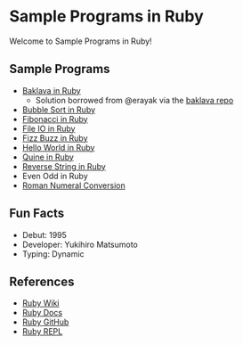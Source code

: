 # Sample Programs in Ruby

Welcome to Sample Programs in Ruby!

## Sample Programs

- [Baklava in Ruby][10]
    - Solution borrowed from @erayak via the [baklava repo][1]
- [Bubble Sort in Ruby][13]
- [Fibonacci in Ruby][12]
- [File IO in Ruby][5]
- [Fizz Buzz in Ruby][3]
- [Hello World in Ruby][2]
- [Quine in Ruby][4]
- [Reverse String in Ruby][11]
- Even Odd in Ruby
- [Roman Numeral Conversion][14]

## Fun Facts

- Debut: 1995
- Developer: Yukihiro Matsumoto
- Typing: Dynamic

## References

- [Ruby Wiki][6]
- [Ruby Docs][7]
- [Ruby GitHub][8]
- [Ruby REPL][9]

[1]: https://github.com/toturkmen/baklava
[2]: https://therenegadecoder.com/code/hello-world-in-ruby/
[3]: https://github.com/TheRenegadeCoder/sample-programs/issues/336
[4]: https://github.com/TheRenegadeCoder/sample-programs/issues/338
[5]: https://therenegadecoder.com/code/file-io-in-ruby/
[6]: https://en.wikipedia.org/wiki/Ruby_(programming_language)
[7]: https://www.ruby-lang.org/en/
[8]: https://github.com/ruby/ruby
[9]: https://repl.it/languages/ruby
[10]: https://github.com/TheRenegadeCoder/sample-programs/issues/433
[11]: https://therenegadecoder.com/code/reverse-a-string-in-ruby/
[12]: https://github.com/TheRenegadeCoder/sample-programs/issues/542
[13]: https://github.com/TheRenegadeCoder/sample-programs/issues/1023
[14]: https://github.com/TheRenegadeCoder/sample-programs/issues/1532